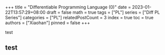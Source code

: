 +++
title = "Differentiable Programming Language (0)"
date = 2023-01-22T13:57:29+08:00
draft = false
math = true
tags = ["PL"]
series = ["Diff PL Series"]
categories = ["PL"]
relatedPostCount = 3
index = true
toc = true
authors = ["Xiaohan"]
pinned = false
+++

test

## test

<!--more-->
